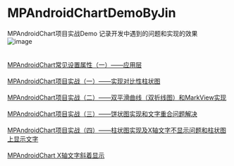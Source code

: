 # MPAndroidChartDemoByJin
MPAndroidChart项目实战Demo
记录开发中遇到的问题和实现的效果
<br>
![image](https://github.com/JinBoy23520/MPAndroidChartDemoByJin/blob/master/mpAndroidChart.gif )   
<br>
<br>
[MPAndroidChart常见设置属性（一）——应用层](http://blog.csdn.net/dt235201314/article/details/52222088 "鼠标悬停显示")
<br>
<br>
[MPAndroidChart项目实战（一）——实现对比性柱状图](http://blog.csdn.net/dt235201314/article/details/52242221 "鼠标悬停显示")
<br>
<br>
[MPAndroidChart项目实战（二）——双平滑曲线（双折线图）和MarkView实现](http://blog.csdn.net/dt235201314/article/details/54135182 "鼠标悬停显示")
<br>
<br>
[MPAndroidChart项目实战（三）——饼状图实现和文字重合问题解决](http://blog.csdn.net/dt235201314/article/details/70142117 "鼠标悬停显示")
<br>
<br>
[MPAndroidChart项目实战（四）——柱状图实现及X轴文字不显示问题和柱状图上显示文字](http://blog.csdn.net/dt235201314/article/details/70237777 "鼠标悬停显示")
<br>
<br>
[MPAndroidChart X轴文字斜着显示](http://blog.csdn.net/dt235201314/article/details/73648073 "鼠标悬停显示")
<br>
